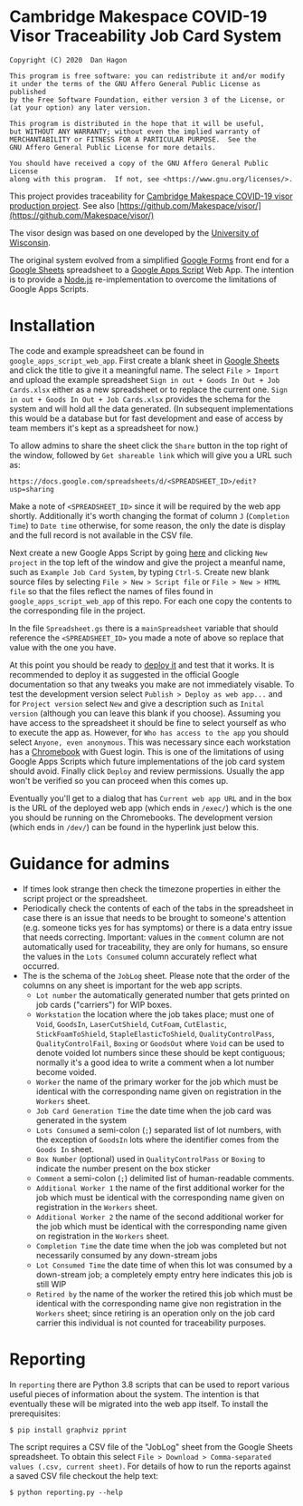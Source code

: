 Cambridge Makespace COVID-19 Visor Traceability Job Card System
===============================================================

    Copyright (C) 2020  Dan Hagon

    This program is free software: you can redistribute it and/or modify
    it under the terms of the GNU Affero General Public License as published
    by the Free Software Foundation, either version 3 of the License, or
    (at your option) any later version.

    This program is distributed in the hope that it will be useful,
    but WITHOUT ANY WARRANTY; without even the implied warranty of
    MERCHANTABILITY or FITNESS FOR A PARTICULAR PURPOSE.  See the
    GNU Affero General Public License for more details.

    You should have received a copy of the GNU Affero General Public License
    along with this program.  If not, see <https://www.gnu.org/licenses/>.    

    
This project provides traceability for
[Cambridge Makespace COVID-19 visor production project](https://web.makespace.org/visor/). See also
[https://github.com/Makespace/visor/](https://github.com/Makespace/visor/)

The visor design was based on one developed by the [University of Wisconsin](https://making.engr.wisc.edu/shield/).

The original system evolved from a simplified [Google Forms](https://www.google.co.uk/forms/about/) front end for a
[Google Sheets](https://www.google.co.uk/sheets/about/) spreadsheet to a
[Google Apps Script](https://developers.google.com/apps-script/guides/web) Web App. The intention is to provide a
[Node.js](nodejs.org) re-implementation to overcome the limitations of Google Apps Scripts.

# Installation

The code and example spreadsheet can be found in `google_apps_script_web_app`. First create a blank sheet in
[Google Sheets](https://docs.google.com/spreadsheets/u/0/) and click the title to give it a meaningful name. The select
`File > Import` and upload the example spreadsheet `Sign in out + Goods In Out + Job Cards.xlsx` either as a new
spreadsheet or to replace the current one. `Sign in out + Goods In Out + Job Cards.xlsx` provides the schema for the
system and will hold all the data generated. (In subsequent implementations this would be a database but for fast
development and ease of access by team members it's kept as a spreadsheet for now.)

To allow admins to share the sheet click the `Share` button in the top right of the window, followed by `Get shareable
link` which will give you a URL such as:

    https://docs.google.com/spreadsheets/d/<SPREADSHEET_ID>/edit?usp=sharing

Make a note of `<SPREADSHEET_ID>` since it will be required by the web app shortly. Additionally it's worth changing the
format of column `J` (`Completion Time`) to `Date time` otherwise, for some reason, the only the date is display and the
full record is not available in the CSV file.

Next create a new Google Apps Script by going [here](https://script.google.com/home) and clicking `New project` in the
top left of the window and give the project a meanful name, such as `Example Job Card System`, by typing `Ctrl-S`.
Create new blank source files by selecting `File > New > Script file` or `File > New > HTML file` so that the files
reflect the names of files found in `google_apps_script_web_app` of this repo. For each one copy the contents to the
corresponding file in the project.

In the file `Spreadsheet.gs` there is a `mainSpreadsheet` variable that should reference the `<SPREADSHEET_ID>` you made
a note of above so replace that value with the one you have.

At this point you should be ready to
[deploy it](https://developers.google.com/apps-script/guides/web#deploying_a_script_as_a_web_app) and test that it
works. It is recommended to deploy it as suggested in the official Google documentation so that any tweaks you make are
not immediately visable. To test the development version select `Publish > Deploy as web app...` and for
`Project version` select `New` and give a description such as `Inital version` (although you can leave this blank if
you choose). Assuming you have access to the spreadsheet it should be fine to select yourself as who to execute the app
as. However, for `Who has access to the app` you should select `Anyone, even anonymous`. This was necessary since each
workstation has a [Chromebook](https://www.google.com/intl/en_uk/chromebook/) with Guest login. This is one of the
limitations of using Google Apps Scripts which future implementations of the job card system should avoid. Finally click
`Deploy` and review permissions. Usually the app won't be verified so you can proceed when this comes up.

Eventually you'll get to a dialog that has `Current web app URL` and in the box is the URL of the deployed web app
(which ends in `/exec/`) which is the one you should be running on the Chromebooks. The development version (which ends
in `/dev/`) can be found in the hyperlink just below this.

# Guidance for admins

 - If times look strange then check the timezone properties in either the script project or the spreadsheet.
 - Periodically check the contents of each of the tabs in the spreadsheet in case there is an issue that needs to be
   brought to someone's attention (e.g. someone ticks yes for has symptoms) or there is a data entry issue that needs
   correcting. Important: values in the `comment` column are not automatically used for traceability, they are only for
   humans, so ensure the values in the `Lots Consumed` column accurately reflect what occurred.
 - The is the schema of the `JobLog` sheet. Please note that the order of the columns on any sheet is important for the
 web app scripts.
     - `Lot number` the automatically generated number that gets printed on job cards ("carriers") for WIP boxes.
     - `Workstation` the location where the job takes place; must one of `Void`, `GoodsIn`, `LaserCutShield`, `CutFoam`,
       `CutElastic`, `StickFoamToShield`, `StapleElasticToShield`, `QualityControlPass`, `QualityControlFail`,
       `Boxing` or `GoodsOut` where `Void` can be used to denote voided lot numbers since these should be kept
       contiguous; normally it's a good idea to write a comment when a lot number become voided.
     - `Worker` the name of the primary worker for the job which must be identical with the corresponding name given on
       registration in the `Workers` sheet.
     - `Job Card Generation Time` the date time when the job card was generated in the system
     - `Lots Consumed` a semi-colon (`;`) separated list of lot numbers, with the exception of `GoodsIn` lots where the
       identifier comes from the `Goods In` sheet.
     - `Box Number` (optional) used in `QualityControlPass` or `Boxing` to indicate the	number present on the box sticker
     - `Comment` a semi-colon (`;`) delimited list of human-readable comments.
     - `Additional Worker 1` the name of the first additional worker for the job which must be identical with the
       corresponding name given on registration in the `Workers` sheet.
     - `Additional Worker 2` the name of the second additional worker for the job which must be identical with the
       corresponding name given on registration in the `Workers` sheet.
     - `Completion Time` the date time when the job was completed but not necessarily consumed by any down-stream jobs
     - `Lot Consumed Time` the date time of when this lot was consumed by a down-stream job; a completely empty entry
        here indicates this job is still WIP
     - `Retired by`	the name of the worker the retired this job which must be identical with the corresponding name
       give non registration in the `Workers` sheet; since retiring is an operation only on the job card carrier this
       individual is not counted for traceability purposes.

# Reporting

In `reporting` there are Python 3.8 scripts that can be used to report various useful pieces of information about the
system. The intention is that eventually these will be migrated into the web app itself. To install the prerequisites:

    $ pip install graphviz pprint

The script requires a CSV file of the "JobLog" sheet from the Google Sheets spreadsheet. To obtain this select `File >
Download > Comma-separated values (.csv, current sheet)`. For details of how to run the reports against a saved CSV file
checkout the help text:

    $ python reporting.py --help

